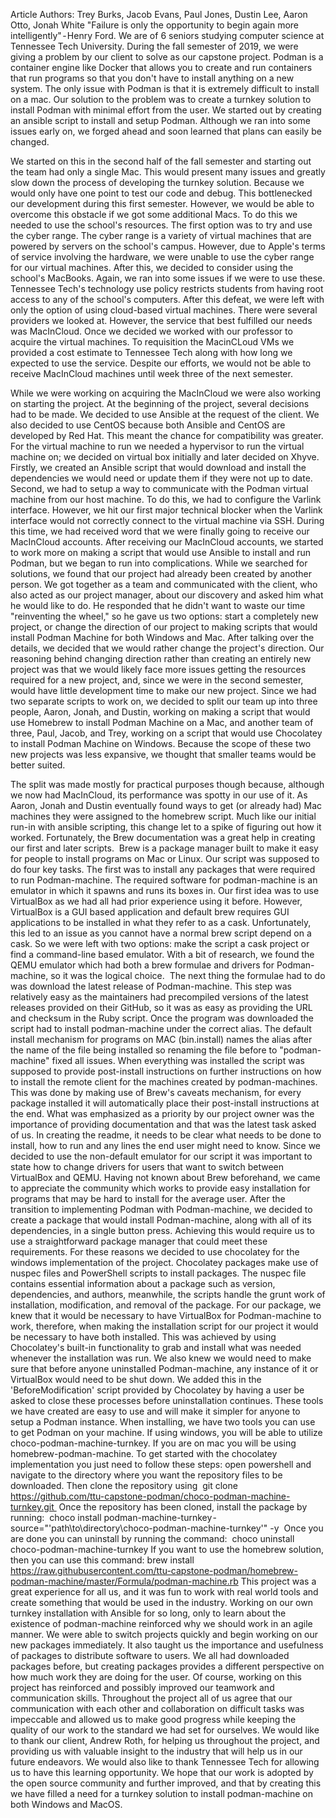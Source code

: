 Article Authors: Trey Burks, Jacob Evans, Paul Jones, Dustin Lee, Aaron Otto, Jonah White
"Failure is only the opportunity to begin again more intelligently" - Henry Ford.
We are of 6 seniors studying computer science at Tennessee Tech University. During the fall semester of 2019, we were giving a problem by our client to solve as our capstone project. Podman is a container engine like Docker that allows you to create and run containers that run programs so that you don't have to install anything on a new system. The only issue with Podman is that it is extremely difficult to install on a mac. Our solution to the problem was to create a turnkey solution to install Podman with minimal effort from the user. We started out by creating an ansible script to install and setup Podman. Although we ran into some issues early on, we forged ahead and soon learned that plans can easily be changed.

We started on this in the second half of the fall semester and starting out the team had only a single Mac. This would present many issues and greatly slow down the process of developing the turnkey solution. Because we would only have one point to test our code and debug. This bottlenecked our development during this first semester. However, we would be able to overcome this obstacle if we got some additional Macs. To do this we needed to use the school's resources. The first option was to try and use the cyber range. The cyber range is a variety of virtual machines that are powered by servers on the school's campus. However, due to Apple's terms of service involving the hardware, we were unable to use the cyber range for our virtual machines. After this, we decided to consider using the school's MacBooks. Again, we ran into some issues if we were to use these. Tennessee Tech's technology use policy restricts students from having root access to any of the school's computers. After this defeat, we were left with only the option of using cloud-based virtual machines. There were several providers we looked at. However, the service that best fulfilled our needs was MacInCloud. Once we decided we worked with our professor to acquire the virtual machines. To requisition the MacinCLoud VMs we provided a cost estimate to Tennessee Tech along with how long we expected to use the service. Despite our efforts, we would not be able to receive MacInCloud machines until week three of the next semester.

While we were working on acquiring the MacInCloud we were also working on starting the project. At the beginning of the project, several decisions had to be made. We decided to use Ansible at the request of the client. We also decided to use CentOS because both Ansible and CentOS are developed by Red Hat. This meant the chance for compatibility was greater. For the virtual machine to run we needed a hypervisor to run the virtual machine on; we decided on virtual box initially and later decided on Xhyve. Firstly, we created an Ansible script that would download and install the dependencies we would need or update them if they were not up to date. Second, we had to setup a way to communicate with the Podman virtual machine from our host machine. To do this, we had to configure the Varlink interface. However, we hit our first major technical blocker when the Varlink interface would not correctly connect to the virtual machine via SSH. During this time, we had received word that we were finally going to receive our MacInCloud accounts.
After receiving our MacInCloud accounts, we started to work more on making a script that would use Ansible to install and run Podman, but we began to run into complications. While we searched for solutions, we found that our project had already been created by another person. We got together as a team and communicated with the client, who also acted as our project manager, about our discovery and asked him what he would like to do. He responded that he didn't want to waste our time "reinventing the wheel," so he gave us two options: start a completely new project, or change the direction of our project to making scripts that would install Podman Machine for both Windows and Mac. After talking over the details, we decided that we would rather change the project's direction. Our reasoning behind changing direction rather than creating an entirely new project was that we would likely face more issues getting the resources required for a new project, and, since we were in the second semester, would have little development time to make our new project. Since we had two separate scripts to work on, we decided to split our team up into three people, Aaron, Jonah, and Dustin, working on making a script that would use Homebrew to install Podman Machine on a Mac, and another team of three, Paul, Jacob, and Trey, working on a script that would use Chocolatey to install Podman Machine on Windows. Because the scope of these two new projects was less expansive, we thought that smaller teams would be better suited.

The split was made mostly for practical purposes though because, although we now had MacInCloud, its performance was spotty in our use of it. As Aaron, Jonah and Dustin eventually found ways to get (or already had) Mac machines they were assigned to the homebrew script. Much like our initial run-in with ansible scripting, this change let to a spike of figuring out how it worked. Fortunately, the Brew documentation was a great help in creating our first and later scripts. 
Brew is a package manager built to make it easy for people to install programs on Mac or Linux. Our script was supposed to do four key tasks. The first was to install any packages that were required to run Podman-machine. The required software for podman-machine is an emulator in which it spawns and runs its boxes in. Our first idea was to use VirtualBox as we had all had prior experience using it before. However, VirtualBox is a GUI based application and default brew requires GUI applications to be installed in what they refer to as a cask. Unfortunately, this led to an issue as you cannot have a normal brew script depend on a cask. So we were left with two options: make the script a cask project or find a command-line based emulator. With a bit of research, we found the QEMU emulator which had both a brew formulae and drivers for Podman-machine, so it was the logical choice. 
The next thing the formulae had to do was download the latest release of Podman-machine. This step was relatively easy as the maintainers had precompiled versions of the latest releases provided on their GitHub, so it was as easy as providing the URL and checksum in the Ruby script. Once the program was downloaded the script had to install podman-machine under the correct alias. The default install mechanism for programs on MAC (bin.install) names the alias after the name of the file being installed so renaming the file before to "podman-machine" fixed all issues. When everything was installed the script was supposed to provide post-install instructions on further instructions on how to install the remote client for the machines created by podman-machines. This was done by making use of Brew's caveats mechanism, for every package installed it will automatically place their post-install instructions at the end. What was emphasized as a priority by our project owner was the importance of providing documentation and that was the latest task asked of us. In creating the readme, it needs to be clear what needs to be done to install, how to run and any lines the end user might need to know. Since we decided to use the non-default emulator for our script it was important to state how to change drivers for users that want to switch between VirtualBox and QEMU. Having not known about Brew beforehand, we came to appreciate the community which works to provide easy installation for programs that may be hard to install for the average user.
After the transition to implementing Podman with Podman-machine, we decided to create a package that would install Podman-machine, along with all of its dependencies, in a single button press. Achieving this would require us to use a straightforward package manager that could meet these requirements. For these reasons we decided to use chocolatey for the windows implementation of the project. Chocolatey packages make use of nuspec files and PowerShell scripts to install packages. The nuspec file contains essential information about a package such as version, dependencies, and authors, meanwhile, the scripts handle the grunt work of installation, modification, and removal of the package. For our package, we knew that it would be necessary to have VirtualBox for Podman-machine to work, therefore, when making the installation script for our project it would be necessary to have both installed. This was achieved by using Chocolatey's built-in functionality to grab and install what was needed whenever the installation was run. We also knew we would need to make sure that before anyone uninstalled Podman-machine, any instance of it or VirtualBox would need to be shut down. We added this in the 'BeforeModification' script provided by Chocolatey by having a user be asked to close these processes before uninstallation continues. These tools we have created are easy to use and will make it simpler for anyone to setup a Podman instance.
When installing, we have two tools you can use to get Podman on your machine. If using windows, you will be able to utilize choco-podman-machine-turnkey. If you are on mac you will be using homebrew-podman-machine. To get started with the chocolatey implementation you just need to follow these steps: open powershell and navigate to the directory where you want the repository files to be downloaded. Then clone the repository using 
git clone https://github.com/ttu-capstone-podman/choco-podman-machine-turnkey.git 
Once the repository has been cloned, install the package by running:
 choco install podman-machine-turnkey - source="'path\to\directory\choco-podman-machine-turnkey'" -y 
Once you are done you can uninstall by running the command:
 choco uninstall choco-podman-machine-turnkey
If you want to use the homebrew solution, then you can use this command:
brew install https://raw.githubusercontent.com/ttu-capstone-podman/homebrew-podman-machine/master/Formula/podman-machine.rb
This project was a great experience for all us, and it was fun to work with real world tools and create something that would be used in the industry. Working on our own turnkey installation with Ansible for so long, only to learn about the existence of podman-machine reinforced why we should work in an agile manner. We were able to switch projects quickly and begin working on our new packages immediately. It also taught us the importance and usefulness of packages to distribute software to users. We all had downloaded packages before, but creating packages provides a different perspective on how much work they are doing for the user. Of course, working on this project has reinforced and possibly improved our teamwork and communication skills. Throughout the project all of us agree that our communication with each other and collaboration on difficult tasks was impeccable and allowed us to make good progress while keeping the quality of our work to the standard we had set for ourselves. We would like to thank our client, Andrew Roth, for helping us throughout the project, and providing us with valuable insight to the industry that will help us in our future endeavors. We would also like to thank Tennessee Tech for allowing us to have this learning opportunity. We hope that our work is adopted by the open source community and further improved, and that by creating this we have filled a need for a turnkey solution to install podman-machine on both Windows and MacOS.
